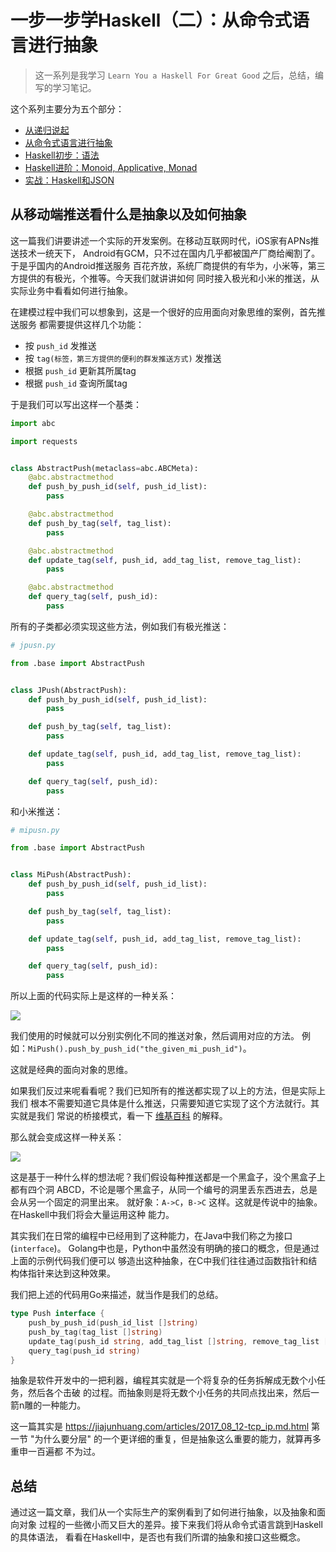 # 一步一步学Haskell（二）：从命令式语言进行抽象

> 这一系列是我学习 `Learn You a Haskell For Great Good` 之后，总结，编写的学习笔记。

这个系列主要分为五个部分：

- [从递归说起](./2017_09_11-learn_you_a_haskell_part_1.md.html)
- [从命令式语言进行抽象](#)
- [Haskell初步：语法](./2017_09_18-learn_you_a_haskell_part_3.md.html)
- [Haskell进阶：Monoid, Applicative, Monad](./2017_09_25-learn_you_a_haskell_part_4.md.html)
- [实战：Haskell和JSON](#)

## 从移动端推送看什么是抽象以及如何抽象

这一篇我们讲要讲述一个实际的开发案例。在移动互联网时代，iOS家有APNs推送技术一统天下，
Android有GCM，只不过在国内几乎都被国产厂商给阉割了。于是乎国内的Android推送服务
百花齐放，系统厂商提供的有华为，小米等，第三方提供的有极光，个推等。今天我们就讲讲如何
同时接入极光和小米的推送，从实际业务中看看如何进行抽象。

在建模过程中我们可以想象到，这是一个很好的应用面向对象思维的案例，首先推送服务
都需要提供这样几个功能：

- 按 `push_id` 发推送
- 按 `tag(标签，第三方提供的便利的群发推送方式)` 发推送
- 根据 `push_id` 更新其所属tag
- 根据 `push_id` 查询所属tag

于是我们可以写出这样一个基类：

```python
import abc

import requests


class AbstractPush(metaclass=abc.ABCMeta):
    @abc.abstractmethod
    def push_by_push_id(self, push_id_list):
        pass

    @abc.abstractmethod
    def push_by_tag(self, tag_list):
        pass

    @abc.abstractmethod
    def update_tag(self, push_id, add_tag_list, remove_tag_list):
        pass

    @abc.abstractmethod
    def query_tag(self, push_id):
        pass
```

所有的子类都必须实现这些方法，例如我们有极光推送：

```python
# jpusn.py

from .base import AbstractPush


class JPush(AbstractPush):
    def push_by_push_id(self, push_id_list):
        pass

    def push_by_tag(self, tag_list):
        pass

    def update_tag(self, push_id, add_tag_list, remove_tag_list):
        pass

    def query_tag(self, push_id):
        pass
```

和小米推送：

```python
# mipusn.py

from .base import AbstractPush


class MiPush(AbstractPush):
    def push_by_push_id(self, push_id_list):
        pass

    def push_by_tag(self, tag_list):
        pass

    def update_tag(self, push_id, add_tag_list, remove_tag_list):
        pass

    def query_tag(self, push_id):
        pass
```

所以上面的代码实际上是这样的一种关系：

![](./img/oo1.png)

我们使用的时候就可以分别实例化不同的推送对象，然后调用对应的方法。
例如：`MiPush().push_by_push_id("the_given_mi_push_id")`。

这就是经典的面向对象的思维。

如果我们反过来呢看看呢？我们已知所有的推送都实现了以上的方法，但是实际上我们
根本不需要知道它具体是什么推送，只需要知道它实现了这个方法就行。其实就是我们
常说的桥接模式，看一下
[维基百科](https://zh.wikipedia.org/wiki/%E6%A9%8B%E6%8E%A5%E6%A8%A1%E5%BC%8F)
的解释。

那么就会变成这样一种关系：

![](./img/oo2.png)

这是基于一种什么样的想法呢？我们假设每种推送都是一个黑盒子，没个黑盒子上都有四个洞
ABCD，不论是哪个黑盒子，从同一个编号的洞里丢东西进去，总是会从另一个固定的洞里出来。
就好象：`A->C`，`B->C` 这样。这就是传说中的抽象。在Haskell中我们将会大量运用这种
能力。

其实我们在日常的编程中已经用到了这种能力，在Java中我们称之为接口(`interface`)。
Golang中也是，Python中虽然没有明确的接口的概念，但是通过上面的示例代码我们便可以
够造出这种抽象，在C中我们往往通过函数指针和结构体指针来达到这种效果。

我们把上述的代码用Go来描述，就当作是我们的总结。

```go
type Push interface {
    push_by_push_id(push_id_list []string)
    push_by_tag(tag_list []string)
    update_tag(push_id string, add_tag_list []string, remove_tag_list []string)
    query_tag(push_id string)
}
```

抽象是软件开发中的一把利器，编程其实就是一个将复杂的任务拆解成无数个小任务，然后各个击破
的过程。而抽象则是将无数个小任务的共同点找出来，然后一箭n雕的一种能力。

这一篇其实是 https://jiajunhuang.com/articles/2017_08_12-tcp_ip.md.html 第一节
"为什么要分层" 的一个更详细的重复，但是抽象这么重要的能力，就算再多重申一百遍都
不为过。

## 总结

通过这一篇文章，我们从一个实际生产的案例看到了如何进行抽象，以及抽象和面向对象
过程的一些微小而又巨大的差异。接下来我们将从命令式语言跳到Haskell的具体语法，
看看在Haskell中，是否也有我们所谓的抽象和接口这些概念。

